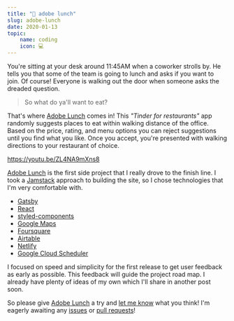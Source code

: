 ```yaml
---
title: "🥪 adobe lunch"
slug: adobe-lunch
date: 2020-01-13
topic:
    name: coding
    icon: 💻
---
```


You're sitting at your desk around 11:45AM when a coworker strolls by. He tells you that some of the team is going to lunch and asks if you want to join. Of course! Everyone is walking out the door when someone asks the dreaded question.

> So what do ya'll want to eat?

That's where [Adobe Lunch][adobe-lunch] comes in! This _"Tinder for restaurants"_ app randomly suggests places to eat within walking distance of the office. Based on the price, rating, and menu options you can reject suggestions until you find what you like. Once you accept, you're presented with walking directions to your restaurant of choice.

https://youtu.be/ZL4NA9mXns8

[Adobe Lunch][adobe-lunch] is the first side project that I really drove to the finish line. I took a [Jamstack][jamstack] approach to building the site, so I chose technologies that I'm very comfortable with.

-   [Gatsby][gatsby]
-   [React][react]
-   [styled-components][styled-components]
-   [Google Maps][google-maps]
-   [Foursquare][foursquare]
-   [Airtable][airtable]
-   [Netlify][netlify]
-   [Google Cloud Scheduler][scheduler]

I focused on speed and simplicity for the first release to get user feedback as early as possible. This feedback will guide the project road map. I already have plenty of ideas of my own which I'll share in another post soon.

So please give [Adobe Lunch][adobe-lunch] a try and [let me know][twitter] what you think! I'm eagerly awaiting any [issues][issues] or [pull requests][prs]!

[adobe-lunch]: https://adobe-lunch.netlify.com
[jamstack]: https://jamstack.org
[gatsby]: https://gatsbyjs.org
[react]: https://reactjs.org
[styled-components]: https://styled-components.com
[google-maps]: https://cloud.google.com/maps-platform
[foursquare]: https://developer.foursquare.com
[airtable]: https://airtable.com
[netlify]: https://netlify.com
[scheduler]: https://cloud.google.com/scheduler
[twitter]: https://twitter.com/bradgarropy
[issues]: https://github.com/bradgarropy/adobe-lunch/issues
[prs]: https://github.com/bradgarropy/adobe-lunch/pulls
